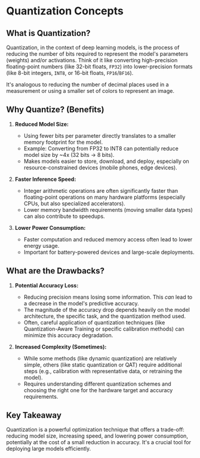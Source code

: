 # Quantization Concepts

## What is Quantization?

Quantization, in the context of deep learning models, is the process of reducing the number of bits required to represent the model's parameters (weights) and/or activations. Think of it like converting high-precision floating-point numbers (like 32-bit floats, `FP32`) into lower-precision formats (like 8-bit integers, `INT8`, or 16-bit floats, `FP16`/`BF16`).

It's analogous to reducing the number of decimal places used in a measurement or using a smaller set of colors to represent an image.

## Why Quantize? (Benefits)

1.  **Reduced Model Size:**

    - Using fewer bits per parameter directly translates to a smaller memory footprint for the model.
    - Example: Converting from FP32 to INT8 can potentially reduce model size by ~4x (32 bits -> 8 bits).
    - Makes models easier to store, download, and deploy, especially on resource-constrained devices (mobile phones, edge devices).

2.  **Faster Inference Speed:**

    - Integer arithmetic operations are often significantly faster than floating-point operations on many hardware platforms (especially CPUs, but also specialized accelerators).
    - Lower memory bandwidth requirements (moving smaller data types) can also contribute to speedups.

3.  **Lower Power Consumption:**
    - Faster computation and reduced memory access often lead to lower energy usage.
    - Important for battery-powered devices and large-scale deployments.

## What are the Drawbacks?

1.  **Potential Accuracy Loss:**

    - Reducing precision means losing some information. This _can_ lead to a decrease in the model's predictive accuracy.
    - The magnitude of the accuracy drop depends heavily on the model architecture, the specific task, and the quantization method used.
    - Often, careful application of quantization techniques (like Quantization-Aware Training or specific calibration methods) can minimize this accuracy degradation.

2.  **Increased Complexity (Sometimes):**
    - While some methods (like dynamic quantization) are relatively simple, others (like static quantization or QAT) require additional steps (e.g., calibration with representative data, or retraining the model).
    - Requires understanding different quantization schemes and choosing the right one for the hardware target and accuracy requirements.

## Key Takeaway

Quantization is a powerful optimization technique that offers a trade-off: reducing model size, increasing speed, and lowering power consumption, potentially at the cost of a small reduction in accuracy. It's a crucial tool for deploying large models efficiently.
